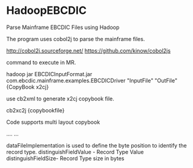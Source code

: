 # HadoopEBCDIC
Parse Mainframe EBCDIC Files using Hadoop

The program uses cobol2j to parse the mainframe files.

http://cobol2j.sourceforge.net/
https://github.com/kinow/cobol2js

command to execute in MR.

hadoop jar EBCDICInputFormat.jar com.ebcdic.mainframe.examples.EBCDICDriver "InputFile" "OutFile" {CopyBook x2cj}

use cb2xml to generate x2cj copybook file.

cb2xc2j {copybookfile}

Code supports multi layout copybook

<FileFormat ConversionTable="Cp037"
  dataFileImplementation="RecTypeOffset~13~2" distinguishFieldSize="4" newLineSize="0">
      <RecordFormat cobolRecordName="RECORD-TYPE-1" distinguishFieldValue="AB">
      ....
      ...

dataFileImplementation is used to define the byte position to identify the record type.
distinguishFieldValue - Record Type Value
distinguishFieldSize-   Record Type size in bytes
